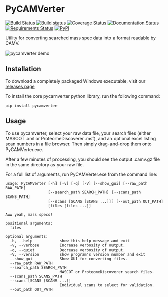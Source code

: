 # PyCAMVerter

[![Build Status](https://img.shields.io/travis/white-lab/pycamverter.svg)](https://travis-ci.org/white-lab/pycamverter)
[![Build status](https://ci.appveyor.com/api/projects/status/0uew150mwdh2qesx?svg=true)](https://ci.appveyor.com/project/naderm/pycamverter)
[![Coverage Status](https://img.shields.io/coveralls/white-lab/pycamverter.svg)](https://coveralls.io/r/white-lab/pycamverter?branch=master)
[![Documentation Status](https://readthedocs.org/projects/pycamverter/badge/?version=latest)](https://readthedocs.org/projects/pycamverter/?badge=latest)
[![Requirements Status](https://requires.io/github/white-lab/pycamverter/requirements.svg?branch=master)](https://requires.io/github/white-lab/pycamverter/requirements/?branch=master)
[![PyPI](https://img.shields.io/pypi/v/pycamverter.svg)](https://pypi.python.org/pypi/pycamverter)


Utility for converting searched mass spec data into a format readable by CAMV.

![pycamverter demo](http://i.imgur.com/wgAovHa.png)

## Installation

To download a completely packaged Windows executable, visit our [releases page](https://github.com/white-lab/pycamverter/releases)

To install the core pycamverter python library, run the following command:

```
pip install pycamverter
```

## Usage

To use pycamverter, select your raw data file, your search files (either MASCOT .xml or ProteomeDiscoverer .msf), and an optional excel listing scan numbers in a file browser. Then simply drag-and-drop them onto PyCAMVerter.exe.

After a few minutes of processing, you should see the output .camv.gz file in the same directory as your raw file.

For a full list of arguments, run PyCAMVerter.exe from the command line:

```
usage: PyCAMVerter [-h] [-v] [-q] [-V] [--show_gui] [--raw_path RAW_PATH]
                   [--search_path SEARCH_PATH] [--scans_path SCANS_PATH]
                   [--scans [SCANS [SCANS ...]]] [--out_path OUT_PATH]
                   [files [files ...]]

Aww yeah, mass specs!

positional arguments:
  files

optional arguments:
  -h, --help            show this help message and exit
  -v, --verbose         Increase verbosity of output.
  -q, --quiet           Decrease verbosity of output.
  -V, --version         show program's version number and exit
  --show_gui            Show GUI for converting files.
  --raw_path RAW_PATH
  --search_path SEARCH_PATH
                        MASCOT or ProteomeDiscoverer search files.
  --scans_path SCANS_PATH
  --scans [SCANS [SCANS ...]]
                        Individual scans to select for validation.
  --out_path OUT_PATH
```
